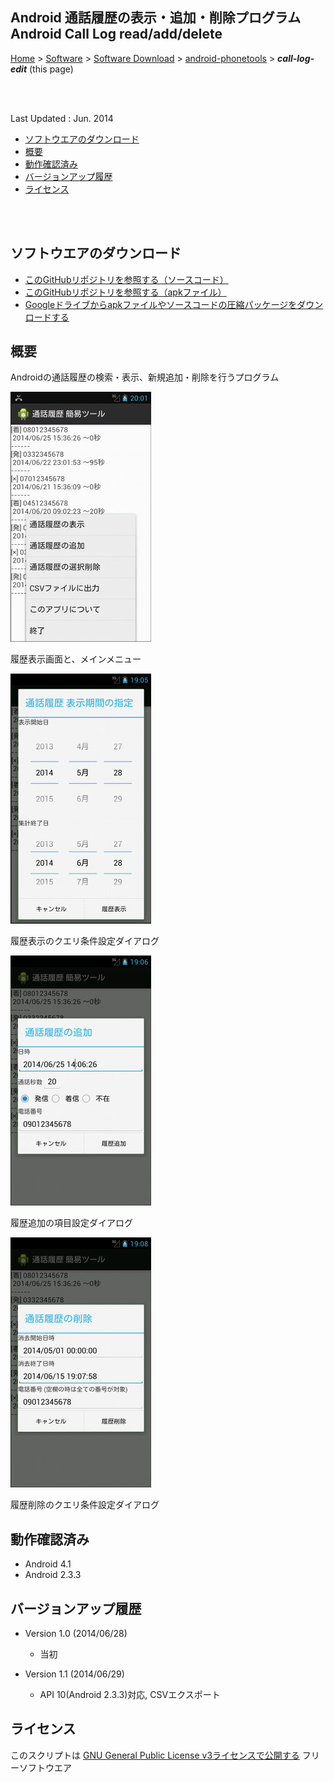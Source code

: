 ## Android 通話履歴の表示・追加・削除プログラム<br />Android  Call Log read/add/delete<!-- omit in toc -->

[Home](https://oasis3855.github.io/webpage/) > [Software](https://oasis3855.github.io/webpage/software/index.html) > [Software Download](https://oasis3855.github.io/webpage/software/software-download.html) > [android-phonetools](../) > ***call-log-edit*** (this page)

<br />
<br />

Last Updated : Jun. 2014

- [ソフトウエアのダウンロード](#ソフトウエアのダウンロード)
- [概要](#概要)
- [動作確認済み](#動作確認済み)
- [バージョンアップ履歴](#バージョンアップ履歴)
- [ライセンス](#ライセンス)

<br />
<br />

## ソフトウエアのダウンロード

- [このGitHubリポジトリを参照する（ソースコード）](./)
- [このGitHubリポジトリを参照する（apkファイル）](./apk/)
- [Googleドライブからapkファイルやソースコードの圧縮パッケージをダウンロードする](https://drive.google.com/folderview?id=0B7BSijZJ2TAHcWFSNGZnbndrcEU&usp=sharing)

## 概要

Androidの通話履歴の検索・表示、新規追加・削除を行うプログラム


![履歴表示画面と、メインメニュー](readme_pics/soft-calllog-tool-main.jpg)

履歴表示画面と、メインメニュー 

![履歴表示のクエリ条件設定ダイアログ](readme_pics/soft-calllog-tool-querydlg.jpg)

履歴表示のクエリ条件設定ダイアログ

![履歴追加の項目設定ダイアログ](readme_pics/soft-calllog-tool-adddlg.jpg)

履歴追加の項目設定ダイアログ 

![履歴削除のクエリ条件設定ダイアログ](readme_pics/soft-calllog-tool-deldlg.jpg)

履歴削除のクエリ条件設定ダイアログ 

## 動作確認済み

- Android 4.1
- Android 2.3.3 

## バージョンアップ履歴

- Version 1.0 (2014/06/28)

  - 当初 

- Version 1.1 (2014/06/29)

  - API 10(Android 2.3.3)対応, CSVエクスポート 

## ライセンス

このスクリプトは [GNU General Public License v3ライセンスで公開する](https://gpl.mhatta.org/gpl.ja.html) フリーソフトウエア


